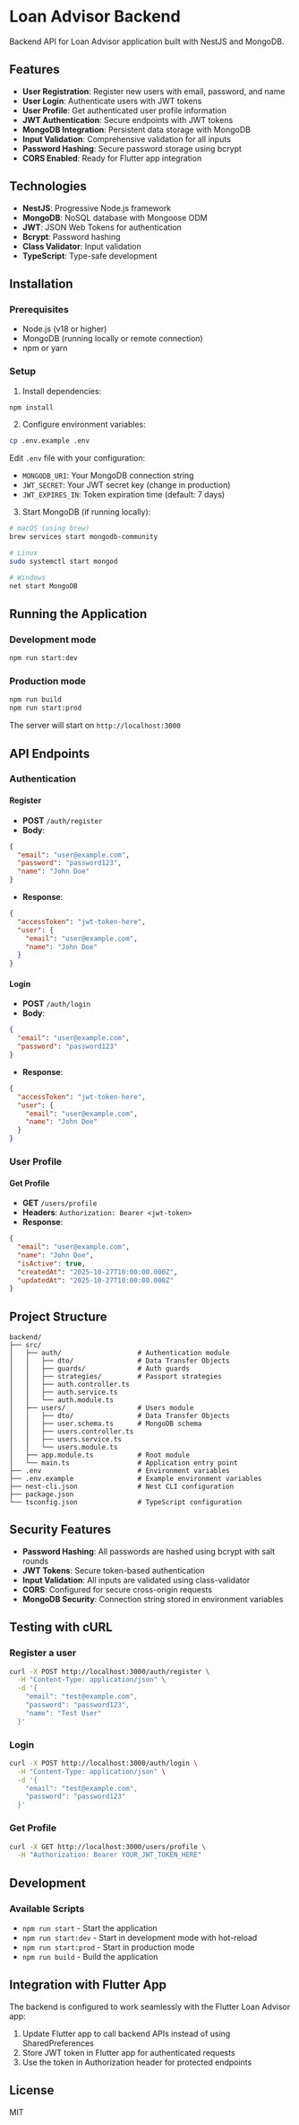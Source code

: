# Loan Advisor Backend

Backend API for Loan Advisor application built with NestJS and MongoDB.

## Features

- **User Registration**: Register new users with email, password, and name
- **User Login**: Authenticate users with JWT tokens
- **User Profile**: Get authenticated user profile information
- **JWT Authentication**: Secure endpoints with JWT tokens
- **MongoDB Integration**: Persistent data storage with MongoDB
- **Input Validation**: Comprehensive validation for all inputs
- **Password Hashing**: Secure password storage using bcrypt
- **CORS Enabled**: Ready for Flutter app integration

## Technologies

- **NestJS**: Progressive Node.js framework
- **MongoDB**: NoSQL database with Mongoose ODM
- **JWT**: JSON Web Tokens for authentication
- **Bcrypt**: Password hashing
- **Class Validator**: Input validation
- **TypeScript**: Type-safe development

## Installation

### Prerequisites

- Node.js (v18 or higher)
- MongoDB (running locally or remote connection)
- npm or yarn

### Setup

1. Install dependencies:
```bash
npm install
```

2. Configure environment variables:
```bash
cp .env.example .env
```

Edit `.env` file with your configuration:
- `MONGODB_URI`: Your MongoDB connection string
- `JWT_SECRET`: Your JWT secret key (change in production)
- `JWT_EXPIRES_IN`: Token expiration time (default: 7 days)

3. Start MongoDB (if running locally):
```bash
# macOS (using brew)
brew services start mongodb-community

# Linux
sudo systemctl start mongod

# Windows
net start MongoDB
```

## Running the Application

### Development mode
```bash
npm run start:dev
```

### Production mode
```bash
npm run build
npm run start:prod
```

The server will start on `http://localhost:3000`

## API Endpoints

### Authentication

#### Register
- **POST** `/auth/register`
- **Body**:
```json
{
  "email": "user@example.com",
  "password": "password123",
  "name": "John Doe"
}
```
- **Response**:
```json
{
  "accessToken": "jwt-token-here",
  "user": {
    "email": "user@example.com",
    "name": "John Doe"
  }
}
```

#### Login
- **POST** `/auth/login`
- **Body**:
```json
{
  "email": "user@example.com",
  "password": "password123"
}
```
- **Response**:
```json
{
  "accessToken": "jwt-token-here",
  "user": {
    "email": "user@example.com",
    "name": "John Doe"
  }
}
```

### User Profile

#### Get Profile
- **GET** `/users/profile`
- **Headers**: `Authorization: Bearer <jwt-token>`
- **Response**:
```json
{
  "email": "user@example.com",
  "name": "John Doe",
  "isActive": true,
  "createdAt": "2025-10-27T10:00:00.000Z",
  "updatedAt": "2025-10-27T10:00:00.000Z"
}
```

## Project Structure

```
backend/
├── src/
│   ├── auth/                   # Authentication module
│   │   ├── dto/                # Data Transfer Objects
│   │   ├── guards/             # Auth guards
│   │   ├── strategies/         # Passport strategies
│   │   ├── auth.controller.ts
│   │   ├── auth.service.ts
│   │   └── auth.module.ts
│   ├── users/                  # Users module
│   │   ├── dto/                # Data Transfer Objects
│   │   ├── user.schema.ts      # MongoDB schema
│   │   ├── users.controller.ts
│   │   ├── users.service.ts
│   │   └── users.module.ts
│   ├── app.module.ts           # Root module
│   └── main.ts                 # Application entry point
├── .env                        # Environment variables
├── .env.example                # Example environment variables
├── nest-cli.json               # Nest CLI configuration
├── package.json
└── tsconfig.json               # TypeScript configuration
```

## Security Features

- **Password Hashing**: All passwords are hashed using bcrypt with salt rounds
- **JWT Tokens**: Secure token-based authentication
- **Input Validation**: All inputs are validated using class-validator
- **CORS**: Configured for secure cross-origin requests
- **MongoDB Security**: Connection string stored in environment variables

## Testing with cURL

### Register a user
```bash
curl -X POST http://localhost:3000/auth/register \
  -H "Content-Type: application/json" \
  -d '{
    "email": "test@example.com",
    "password": "password123",
    "name": "Test User"
  }'
```

### Login
```bash
curl -X POST http://localhost:3000/auth/login \
  -H "Content-Type: application/json" \
  -d '{
    "email": "test@example.com",
    "password": "password123"
  }'
```

### Get Profile
```bash
curl -X GET http://localhost:3000/users/profile \
  -H "Authorization: Bearer YOUR_JWT_TOKEN_HERE"
```

## Development

### Available Scripts

- `npm run start` - Start the application
- `npm run start:dev` - Start in development mode with hot-reload
- `npm run start:prod` - Start in production mode
- `npm run build` - Build the application

## Integration with Flutter App

The backend is configured to work seamlessly with the Flutter Loan Advisor app:

1. Update Flutter app to call backend APIs instead of using SharedPreferences
2. Store JWT token in Flutter app for authenticated requests
3. Use the token in Authorization header for protected endpoints

## License

MIT
